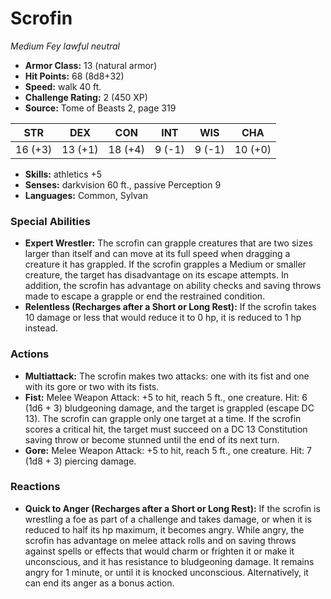 # Scrofin

*Medium* *Fey* *lawful neutral*

- **Armor Class:** 13 (natural armor)
- **Hit Points:** 68 (8d8+32)
- **Speed:** walk 40 ft.
- **Challenge Rating:** 2 (450 XP)
- **Source:** Tome of Beasts 2, page 319

| STR | DEX | CON | INT | WIS | CHA |
| --- | --- | --- | --- | --- | --- |
| 16 (+3) | 13 (+1) | 18 (+4) | 9 (-1) | 9 (-1) | 10 (+0) |

- **Skills:** athletics +5
- **Senses:** darkvision 60 ft., passive Perception 9
- **Languages:** Common, Sylvan

### Special Abilities

- **Expert Wrestler:** The scrofin can grapple creatures that are two sizes larger than itself and can move at its full speed when dragging a creature it has grappled. If the scrofin grapples a Medium or smaller creature, the target has disadvantage on its escape attempts. In addition, the scrofin has advantage on ability checks and saving throws made to escape a grapple or end the restrained condition.
- **Relentless (Recharges after a Short or Long Rest):** If the scrofin takes 10 damage or less that would reduce it to 0 hp, it is reduced to 1 hp instead.

### Actions

- **Multiattack:** The scrofin makes two attacks: one with its fist and one with its gore or two with its fists.
- **Fist:** Melee Weapon Attack: +5 to hit, reach 5 ft., one creature. Hit: 6 (1d6 + 3) bludgeoning damage, and the target is grappled (escape DC 13). The scrofin can grapple only one target at a time. If the scrofin scores a critical hit, the target must succeed on a DC 13 Constitution saving throw or become stunned until the end of its next turn.
- **Gore:** Melee Weapon Attack: +5 to hit, reach 5 ft., one creature. Hit: 7 (1d8 + 3) piercing damage.

### Reactions

- **Quick to Anger (Recharges after a Short or Long Rest):** If the scrofin is wrestling a foe as part of a challenge and takes damage, or when it is reduced to half its hp maximum, it becomes angry. While angry, the scrofin has advantage on melee attack rolls and on saving throws against spells or effects that would charm or frighten it or make it unconscious, and it has resistance to bludgeoning damage. It remains angry for 1 minute, or until it is knocked unconscious. Alternatively, it can end its anger as a bonus action.


